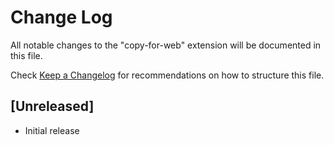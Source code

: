 # Change Log

All notable changes to the "copy-for-web" extension will be documented in this file.

Check [Keep a Changelog](http://keepachangelog.com/) for recommendations on how to structure this file.

## [Unreleased]

- Initial release